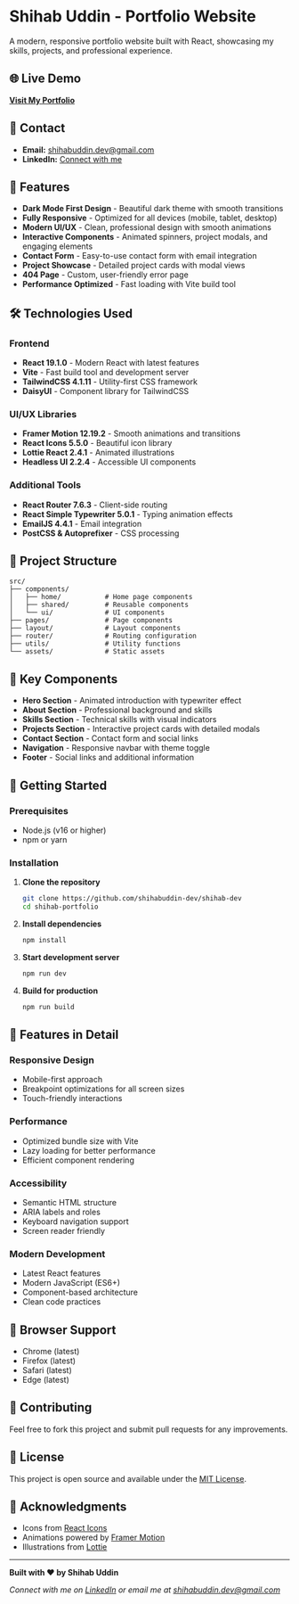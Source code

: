 # Shihab Uddin - Portfolio Website

A modern, responsive portfolio website built with React, showcasing my skills, projects, and professional experience.

## 🌐 Live Demo

**[Visit My Portfolio](https://shihab-dev.web.app/)**

## 📧 Contact

- **Email:** [shihabuddin.dev@gmail.com](mailto:shihabuddin.dev@gmail.com)
- **LinkedIn:** [Connect with me](https://www.linkedin.com/in/shihab-dev/)

## 🚀 Features

- **Dark Mode First Design** - Beautiful dark theme with smooth transitions
- **Fully Responsive** - Optimized for all devices (mobile, tablet, desktop)
- **Modern UI/UX** - Clean, professional design with smooth animations
- **Interactive Components** - Animated spinners, project modals, and engaging elements
- **Contact Form** - Easy-to-use contact form with email integration
- **Project Showcase** - Detailed project cards with modal views
- **404 Page** - Custom, user-friendly error page
- **Performance Optimized** - Fast loading with Vite build tool

## 🛠️ Technologies Used

### Frontend
- **React 19.1.0** - Modern React with latest features
- **Vite** - Fast build tool and development server
- **TailwindCSS 4.1.11** - Utility-first CSS framework
- **DaisyUI** - Component library for TailwindCSS

### UI/UX Libraries
- **Framer Motion 12.19.2** - Smooth animations and transitions
- **React Icons 5.5.0** - Beautiful icon library
- **Lottie React 2.4.1** - Animated illustrations
- **Headless UI 2.2.4** - Accessible UI components

### Additional Tools
- **React Router 7.6.3** - Client-side routing
- **React Simple Typewriter 5.0.1** - Typing animation effects
- **EmailJS 4.4.1** - Email integration
- **PostCSS & Autoprefixer** - CSS processing

## 📁 Project Structure

```
src/
├── components/
│   ├── home/           # Home page components
│   ├── shared/         # Reusable components
│   └── ui/             # UI components
├── pages/              # Page components
├── layout/             # Layout components
├── router/             # Routing configuration
├── utils/              # Utility functions
└── assets/             # Static assets
```

## 🎨 Key Components

- **Hero Section** - Animated introduction with typewriter effect
- **About Section** - Professional background and skills
- **Skills Section** - Technical skills with visual indicators
- **Projects Section** - Interactive project cards with detailed modals
- **Contact Section** - Contact form and social links
- **Navigation** - Responsive navbar with theme toggle
- **Footer** - Social links and additional information

## 🚀 Getting Started

### Prerequisites
- Node.js (v16 or higher)
- npm or yarn

### Installation

1. **Clone the repository**
   ```bash
   git clone https://github.com/shihabuddin-dev/shihab-dev
   cd shihab-portfolio
   ```

2. **Install dependencies**
   ```bash
   npm install
   ```

3. **Start development server**
   ```bash
   npm run dev
   ```

4. **Build for production**
   ```bash
   npm run build
   ```

## 🌟 Features in Detail

### Responsive Design
- Mobile-first approach
- Breakpoint optimizations for all screen sizes
- Touch-friendly interactions

### Performance
- Optimized bundle size with Vite
- Lazy loading for better performance
- Efficient component rendering

### Accessibility
- Semantic HTML structure
- ARIA labels and roles
- Keyboard navigation support
- Screen reader friendly

### Modern Development
- Latest React features
- Modern JavaScript (ES6+)
- Component-based architecture
- Clean code practices

## 📱 Browser Support

- Chrome (latest)
- Firefox (latest)
- Safari (latest)
- Edge (latest)

## 🤝 Contributing

Feel free to fork this project and submit pull requests for any improvements.

## 📄 License

This project is open source and available under the [MIT License](LICENSE).

## 🙏 Acknowledgments

- Icons from [React Icons](https://react-icons.github.io/react-icons/)
- Animations powered by [Framer Motion](https://www.framer.com/motion/)
- Illustrations from [Lottie](https://lottiefiles.com/)

---

**Built with ❤️ by Shihab Uddin**

*Connect with me on [LinkedIn](https://www.linkedin.com/in/shihab-dev/) or email me at [shihabuddin.dev@gmail.com](mailto:shihabuddin.dev@gmail.com)*